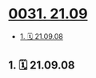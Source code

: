 # [0031. 21.09](https://github.com/Tdahuyou/TNotes.footprints/tree/main/notes/0031.%2021.09)

<!-- region:toc -->

- [1. 🗓 21.09.08](#1--210908)

<!-- endregion:toc -->

## 1. 🗓 21.09.08

<Footprints :times="[2021, 9, 8, 19, 1]">
  <template #text-area>
    <p>21天</p>
  </template>
  <template #image-list="{ openModal }">
    <img src="https://cdn.jsdelivr.net/gh/Tdahuyou/imgs@main/2025-02-16-13-22-51.png" @click="openModal(0)"/>
    <img src="https://cdn.jsdelivr.net/gh/Tdahuyou/imgs@main/2025-02-16-13-23-07.png" @click="openModal(1)"/>
  </template>
</Footprints>
